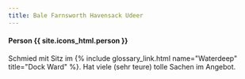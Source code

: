 ```yaml
---
title: Bale Farnsworth Havensack Udeer
---
```


#### Person {{ site.icons_html.person }}

Schmied mit Sitz im {% include glossary_link.html name="Waterdeep" title="Dock Ward" %}. Hat viele (sehr teure) tolle Sachen im Angebot.
